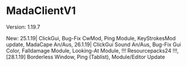 # MadaClientV1

Version: 1.19.7

New: 25.1.19| ClickGui, Bug-Fix CwMod, Ping Module, KeyStrokesMod update, MadaCape An/Aus, 26.1.19| ClickGui Sound An/Aus, Bug-Fix Gui Color, Falldamage Module, Looking-At Module, !!! Resourcepacks24 !!!, [28.1.19] Borderless Window, Ping (Tablist), Module/Editor Update 